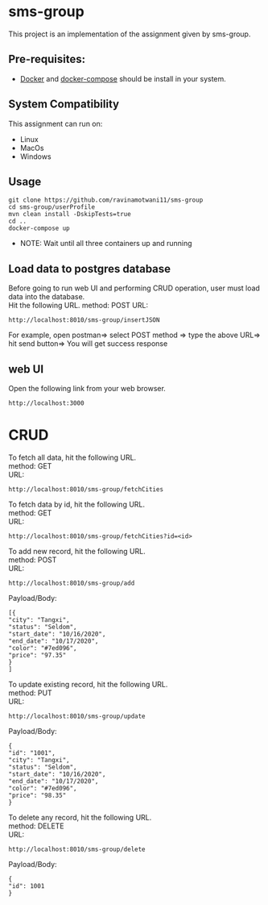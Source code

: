 # sms-group 

This project is an implementation of the assignment given by sms-group.

## Pre-requisites:
* [Docker](https://docs.docker.com/engine/install/) and [docker-compose](https://docs.docker.com/compose/install/) should be install in your system.

## System Compatibility
This assignment can run on:
* Linux
* MacOs
* Windows

## Usage

```
git clone https://github.com/ravinamotwani11/sms-group
cd sms-group/userProfile
mvn clean install -DskipTests=true
cd ..
docker-compose up
```  
* NOTE: Wait until all three containers up and running

## Load data to postgres database
Before going to run web UI and performing CRUD operation, user must load data into the database.  
Hit the following URL. 
method: POST 
URL: 
```
http://localhost:8010/sms-group/insertJSON
```  
For example, open postman=> select POST method => type the above URL=> hit send button=> You will get success response  
 

## web UI
Open the following link from your web browser.  
```
http://localhost:3000
```

# CRUD
To fetch all data, hit the following URL.  
method: GET  
URL: 
``` 
http://localhost:8010/sms-group/fetchCities
```  
  
To fetch data by id, hit the following URL.  
method: GET  
URL: 
```
http://localhost:8010/sms-group/fetchCities?id=<id>
```  
  
To add new record, hit the following URL.  
method: POST  
URL: 
```
http://localhost:8010/sms-group/add
```
 
Payload/Body: 
```
[{  
"city": "Tangxi",  
"status": "Seldom",  
"start_date": "10/16/2020",  
"end_date": "10/17/2020",  
"color": "#7ed096",  
"price": "97.35"  
}
]
```  
 
    
To update existing record, hit the following URL.  
method: PUT  
URL: 
```
http://localhost:8010/sms-group/update
```  
  
Payload/Body: 
```
{  
"id": "1001",  
"city": "Tangxi",  
"status": "Seldom",  
"start_date": "10/16/2020",  
"end_date": "10/17/2020",  
"color": "#7ed096",  
"price": "98.35"  
}
```  
  
    
To delete any record, hit the following URL.  
method: DELETE  
URL: 
```
http://localhost:8010/sms-group/delete
```  
 
Payload/Body: 
```
{  
"id": 1001  
}
```
 

